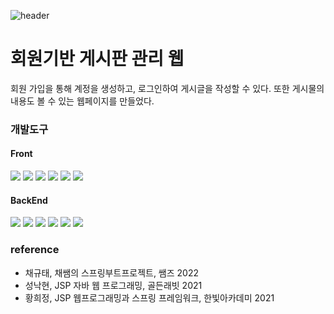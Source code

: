 ![header](https://capsule-render.vercel.app/api?type=waving&color=AED6F1&height=300&section=header&section=right&text=Spring%20Framework&fontSize=60&fontColor=333333)


# 회원기반 게시판 관리 웹

회원 가입을 통해 계정을 생성하고, 로그인하여 게시글을 작성할 수 있다.  또한 게시물의 내용도 볼 수 있는 웹페이지를 만들었다. 


### 개발도구
#### Front
<img src="https://img.shields.io/badge/HTML 5.0-E34F26?style=flat&logo=html5&logoColor=white"> <img src="https://img.shields.io/badge/CSS-1572B6?style=flat&logo=css3&logoColor=white"> 
  <img src="https://img.shields.io/badge/Bootstrap 5-7952B3?style=flat&logo=bootstrap&logoColor=white"> <img src="https://img.shields.io/badge/Javascript-F7DF1E?style=flat&logo=javascript&logoColor=black"> <img src="https://img.shields.io/badge/Jquery 3.5.1-0769AD?style=flat&logo=jquery&logoColor=white"> <img src="https://img.shields.io/badge/-Ajax-%230B614B?style=flat&logo=Ajax&logoColor=white">


#### BackEnd
<img src="https://img.shields.io/badge/Java 17-007396?style=flat&logo=OpenJDK&logoColor=white"/> <img src="https://img.shields.io/badge/Tomcat 9.0-F8DC75?style=flat&logo=apachetomcat&logoColor=black"> <img src="https://img.shields.io/badge/SpringToolSuite 4-6DB33F?style=flat&logo=spring&logoColor=white"> <img src="https://img.shields.io/badge/SpringBoot 3.0.-6DB33F?style=flat&logo=springboot&logoColor=white"> <img src="https://img.shields.io/badge/H2 database (2022--06--13)-orange?style=flat&logo=H2&logoColor=white"> <img src="https://img.shields.io/badge/MySQL-4479A1?style=flat&logo=MySQL&logoColor=white">

<!--<img src="https://img.shields.io/badge/BackEnd-000000?style=flat&logo=backendless&logoColor=white">--> 
   
### reference  
- 채규태, 채쌤의 스프링부트프로젝트, 쌤즈 2022  
- 성낙현, JSP 자바 웹 프로그래밍, 골든래빗 2021  
- 황희정, JSP 웹프로그래밍과 스프링 프레임워크, 한빛아카데미 2021
